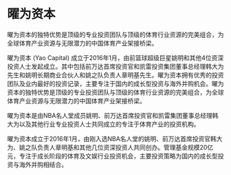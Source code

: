 # 曜为资本

曜为资本的独特优势是顶级的专业投资团队与顶级的体育行业资源的完美组合，为全球体育产业资源与无限潜力的中国体育产业架接桥梁。

曜为资本 (Yao Capital) 成立于2016年1月，由前篮球超级巨星姚明和其他4位资深投资人士发起成立。其中包括前万达首席投资官和凯雷投资集团董事总经理韩大为先生和姚明长期商业合伙人和姚之队负责人章明基先生。曜为资本拥有优秀的投资团队及业内最好的投资记录，主要专注于国内的成长型投资与海外并购机会。曜为资本的独特优势是顶级的专业投资团队与顶级的体育行业资源的完美组合，为全球体育产业资源与无限潜力的中国体育产业架接桥梁。

曜为资本是由NBA名人堂成员姚明、前万达首席投资官和凯雷集团董事总经理韩大为以及其他行业专业投资人士共同成立的专注于体育产业的投资机构。

曜为资本成立于2016年1月，由刚入选NBA名人堂的姚明、前万达首席投资官韩大为、姚之队负责人章明基和其他几位资深投资人共同创办。管理基金规模20亿元，专注于成长阶段的体育及文娱行业投资机会，主要投资策略为国内的成长型投资与海外并购相结合。
